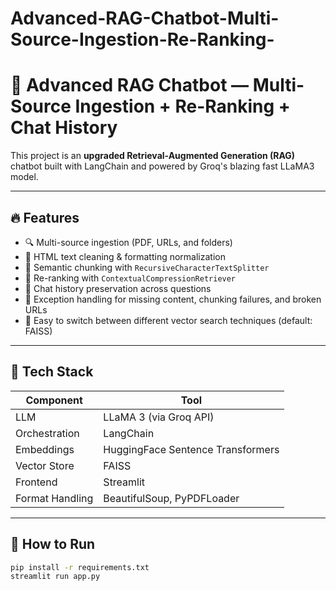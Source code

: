 # Advanced-RAG-Chatbot-Multi-Source-Ingestion-Re-Ranking-


# 🧠 Advanced RAG Chatbot — Multi-Source Ingestion + Re-Ranking + Chat History

This project is an **upgraded Retrieval-Augmented Generation (RAG)** chatbot built with LangChain and powered by Groq's blazing fast LLaMA3 model.

---

## 🔥 Features

- 🔍 Multi-source ingestion (PDF, URLs, and folders)
- 🧹 HTML text cleaning & formatting normalization
- 🧠 Semantic chunking with `RecursiveCharacterTextSplitter`
- 🧾 Re-ranking with `ContextualCompressionRetriever`
- 💬 Chat history preservation across questions
- 🧰 Exception handling for missing content, chunking failures, and broken URLs
- 🧪 Easy to switch between different vector search techniques (default: FAISS)

---

## 🚀 Tech Stack

| Component        | Tool                         |
|------------------|------------------------------|
| LLM              | LLaMA 3 (via Groq API)       |
| Orchestration    | LangChain                    |
| Embeddings       | HuggingFace Sentence Transformers |
| Vector Store     | FAISS                        |
| Frontend         | Streamlit                    |
| Format Handling  | BeautifulSoup, PyPDFLoader   |

---

## 🧪 How to Run

```bash
pip install -r requirements.txt
streamlit run app.py
